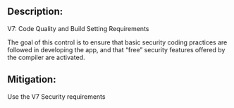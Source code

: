 ## Description:

V7: Code Quality and Build Setting Requirements

The goal of this control is to ensure that basic security coding practices are followed in developing the app, and that “free” security features offered by the compiler are activated.

## Mitigation:

Use the V7 Security requirements